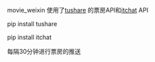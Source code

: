 movie_weixin
使用了[tushare](https://github.com/waditu/tushare) 
 的票房API和[itchat](https://github.com/littlecodersh/ItChat) API
 
  pip install tushare   
  
  pip install itchat
  
 每隔30分钟进行票房的推送

 

